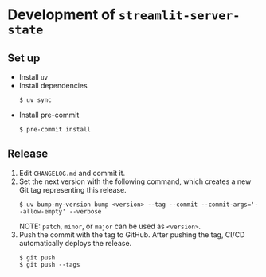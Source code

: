 # Development of `streamlit-server-state`

## Set up
* Install `uv`
* Install dependencies
  ```shell
  $ uv sync
  ```
* Install pre-commit
  ```shell
  $ pre-commit install
  ```

## Release
1. Edit `CHANGELOG.md` and commit it.
2. Set the next version with the following command, which creates a new Git tag representing this release.
   ```
   $ uv bump-my-version bump <version> --tag --commit --commit-args='--allow-empty' --verbose
   ```
   NOTE: `patch`, `minor`, or `major` can be used as `<version>`.
3. Push the commit with the tag to GitHub. After pushing the tag, CI/CD automatically deploys the release.
   ```
   $ git push
   $ git push --tags
   ```
